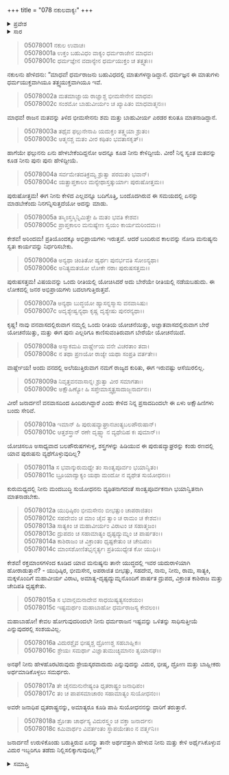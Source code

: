 +++
title = "078 ನಕುಲವಾಕ್ಯಃ"
+++

<details><summary>ಪ್ರವೇಶ</summary>


।।   ಓಂ ಓಂ ನಮೋ ನಾರಾಯಣಾಯ।।   ಶ್ರೀ ವೇದವ್ಯಾಸಾಯ ನಮಃ ।।

ಶ್ರೀ ಕೃಷ್ಣದ್ವೈಪಾಯನ ವೇದವ್ಯಾಸ ವಿರಚಿತ  

**ಶ್ರೀ ಮಹಾಭಾರತ**

**ಉದ್ಯೋಗ ಪರ್ವ**

**ಭಗವದ್ಯಾನ ಪರ್ವ**

**ಅಧ್ಯಾಯ 78**

</details>


<details><summary>ಸಾರ</summary>

ಬರುವ ಆಪತ್ತನ್ನೆಲ್ಲವನ್ನೂ ನೀನು ತಡೆಯಬಲ್ಲೆ ಎಂದು ನಕುಲನು ಕೃಷ್ಣನಿಗೆ ಹೇಳಿದುದು (1-18).

</details>


> 05078001 ನಕುಲ ಉವಾಚ।  
05078001a ಉಕ್ತಂ ಬಹುವಿಧಂ ವಾಕ್ಯಂ ಧರ್ಮರಾಜೇನ ಮಾಧವ।  
05078001c ಧರ್ಮಜ್ಞೇನ ವದಾನ್ಯೇನ ಧರ್ಮಯುಕ್ತಂ ಚ ತತ್ತ್ವತಃ।।

ನಕುಲನು ಹೇಳಿದನು: “ಮಾಧವ! ಧರ್ಮರಾಜನು ಬಹುವಿಧದಲ್ಲಿ ಮಾತುಗಳನ್ನಾಡಿದ್ದಾನೆ. ಧರ್ಮಜ್ಞನ ಈ ಮಾತುಗಳು ಧರ್ಮಯುಕ್ತವಾಗಿಯೂ ತತ್ತ್ವಯುಕ್ತವಾಗಿಯೂ ಇವೆ.

> 05078002a ಮತಮಾಜ್ಞಾಯ ರಾಜ್ಞಾಶ್ಚ ಭೀಮಸೇನೇನ ಮಾಧವ।   
05078002c ಸಂಶಮೋ ಬಾಹುವೀರ್ಯಂ ಚ ಖ್ಯಾಪಿತಂ ಮಾಧವಾತ್ಮನಃ।।

ಮಾಧವ! ರಾಜನ ಮತವನ್ನು ತಿಳಿದ ಭೀಮಸೇನನು ಶಮ ಮತ್ತು ಬಾಹುವೀರ್ಯ ಎರಡರ ಕುರಿತೂ ಮಾತನಾಡಿದ್ದಾನೆ.

> 05078003a ತಥೈವ ಫಲ್ಗುನೇನಾಪಿ ಯದುಕ್ತಂ ತತ್ತ್ವಯಾ ಶ್ರುತಂ।  
05078003c ಆತ್ಮನಶ್ಚ ಮತಂ ವೀರ ಕಥಿತಂ ಭವತಾಸಕೃತ್।।

ಹಾಗೆಯೇ ಫಲ್ಗುನನು ಏನು ಹೇಳಬೇಕೆಂದಿದ್ದನೋ ಅದನ್ನೂ ಕೂಡ ನೀನು ಕೇಳಿದ್ದೀಯೆ. ವೀರ! ನಿನ್ನ ಸ್ವಂತ ಮತವನ್ನು ಕೂಡ ನೀನು ಪುನಃ ಪುನಃ ಹೇಳಿದ್ದೀಯೆ.

> 05078004a ಸರ್ವಮೇತದತಿಕ್ರಮ್ಯ ಶ್ರುತ್ವಾ ಪರಮತಂ ಭವಾನ್।  
05078004c ಯತ್ಪ್ರಾಪ್ತಕಾಲಂ ಮನ್ಯೇಥಾಸ್ತತ್ಕುರ್ಯಾಃ ಪುರುಷೋತ್ತಮ।।

ಪುರುಷೋತ್ತಮ! ಈಗ ನೀನು ಕೇಳಿದ ಎಲ್ಲವನ್ನೂ ಬದಿಗೊತ್ತಿ, ಬಂದೊದಗಿರುವ ಈ ಸಮಯದಲ್ಲಿ ಏನನ್ನು ಮಾಡಬೇಕೆಂದು ನಿನಗನ್ನಿಸುತ್ತದೆಯೋ ಅದನ್ನು ಮಾಡು.

> 05078005a ತಸ್ಮಿಂಸ್ತಸ್ಮಿನ್ನಿಮಿತ್ತೇ ಹಿ ಮತಂ ಭವತಿ ಕೇಶವ।  
05078005c ಪ್ರಾಪ್ತಕಾಲಂ ಮನುಷ್ಯೇಣ ಸ್ವಯಂ ಕಾರ್ಯಮರಿಂದಮ।।

ಕೇಶವ! ಅರಿಂದಮ! ಪ್ರತಿಯೊಂದಕ್ಕೂ ಅಭಿಪ್ರಾಯಗಳು ಇರುತ್ತವೆ. ಆದರೆ ಬಂದಿರುವ ಕಾಲವನ್ನು ನೋಡಿ ಮನುಷ್ಯನು ಸ್ವತಃ ಕಾರ್ಯವನ್ನು ನಿರ್ಧರಿಸಬೇಕು.

> 05078006a ಅನ್ಯಥಾ ಚಿಂತಿತೋ ಹ್ಯರ್ಥಃ ಪುನರ್ಭವತಿ ಸೋಽನ್ಯಥಾ।  
05078006c ಅನಿತ್ಯಮತಯೋ ಲೋಕೇ ನರಾಃ ಪುರುಷಸತ್ತಮ।।

ಪುರುಷಸತ್ತಮ! ವಿಷಯವನ್ನು ಒಂದು ರೀತಿಯಲ್ಲಿ ಯೋಚಿಸಿದರೆ ಅದು ಬೇರೆಯೇ ರೀತಿಯಲ್ಲಿ ನಡೆಯಬಹುದು. ಈ ಲೋಕದಲ್ಲಿ ಜನರ ಅಭಿಪ್ರಾಯಗಳು ಬದಲಾಗುತ್ತಿರುತ್ತವೆ.

> 05078007a ಅನ್ಯಥಾ ಬುದ್ಧಯೋ ಹ್ಯಾಸನ್ನಸ್ಮಾಸು ವನವಾಸಿಷು।  
05078007c ಅದೃಶ್ಯೇಷ್ವನ್ಯಥಾ ಕೃಷ್ಣ ದೃಶ್ಯೇಷು ಪುನರನ್ಯಥಾ।।

ಕೃಷ್ಣ! ನಾವು ವನವಾಸದಲ್ಲಿರುವಾಗ ನಮ್ಮಲ್ಲಿ ಒಂದು ರೀತಿಯ ಯೋಚನೆಯಿತ್ತು, ಅಜ್ಞಾತವಾಸದಲ್ಲಿರುವಾಗ ಬೇರೆ ಯೋಚನೆಯಿತ್ತು, ಮತ್ತು ಈಗ ಪುನಃ ಎಲ್ಲರಿಗೂ ಕಾಣಿಸುವಂತಿರುವಾಗ ಬೇರೆಯೇ ಯೋಚನೆಯಿದೆ.

> 05078008a ಅಸ್ಮಾಕಮಪಿ ವಾರ್ಷ್ಣೇಯ ವನೇ ವಿಚರತಾಂ ತದಾ।  
05078008c ನ ತಥಾ ಪ್ರಣಯೋ ರಾಜ್ಯೇ ಯಥಾ ಸಂಪ್ರತಿ ವರ್ತತೇ।।

ವಾರ್ಷ್ಣೇಯ! ಅಂದು ವನದಲ್ಲಿ ಅಲೆಯುತ್ತಿರುವಾಗ ನಮಗೆ ರಾಜ್ಯದ ಕುರಿತು, ಈಗ ಇರುವಷ್ಟು ಆಸೆಯಿರಲಿಲ್ಲ.

> 05078009a ನಿವೃತ್ತವನವಾಸಾನ್ನಃ ಶ್ರುತ್ವಾ ವೀರ ಸಮಾಗತಾಃ।  
05078009c ಅಕ್ಷೌಹಿಣ್ಯೋ ಹಿ ಸಪ್ತೇಮಾಸ್ತ್ವತ್ಪ್ರಸಾದಾಜ್ಜನಾರ್ದನ।।

ವೀರ! ಜನಾರ್ದನ! ವನವಾಸದಿಂದ ಹಿಂದಿರುಗಿದ್ದಾರೆ ಎಂದು ಕೇಳಿದ ನಿನ್ನ ಪ್ರಸಾದದಿಂದಲೇ ಈ ಏಳು ಅಕ್ಷೌಹಿಣಿಗಳು ಬಂದು ಸೇರಿವೆ.

> 05078010a ಇಮಾನ್ ಹಿ ಪುರುಷವ್ಯಾಘ್ರಾನಚಿಂತ್ಯಬಲಪೌರುಷಾನ್।  
05078010c ಆತ್ತಶಸ್ತ್ರಾನ್ ರಣೇ ದೃಷ್ಟ್ವಾ ನ ವ್ಯಥೇದಿಹ ಕಃ ಪುಮಾನ್।।

ಯೋಚಿಸಲೂ ಅಸಾಧ್ಯವಾದ ಬಲಪೌರುಷಗಳುಳ್ಳ, ಶಸ್ತ್ರಗಳನ್ನು ಹಿಡಿಯುವ ಈ ಪುರುಷವ್ಯಾಘ್ರರನ್ನು ಕಂಡು ರಣದಲ್ಲಿ ಯಾವ ಪುರುಷನು ವ್ಯಥೆಗೊಳ್ಳುವುದಿಲ್ಲ?

> 05078011a ಸ ಭವಾನ್ಕುರುಮಧ್ಯೇ ತಂ ಸಾಂತ್ವಪೂರ್ವಂ ಭಯಾನ್ವಿತಂ।   
05078011c ಬ್ರೂಯಾದ್ವಾಕ್ಯಂ ಯಥಾ ಮಂದೋ ನ ವ್ಯಥೇತ ಸುಯೋಧನಃ।।

ಕುರುಮಧ್ಯದಲ್ಲಿ ನೀನು ಮಂದಬುದ್ಧಿ ಸುಯೋಧನನು ವ್ಯಥಿತನಾಗದಂತೆ ಸಾಂತ್ವಪೂರ್ವಕನಾಗಿ ಭಯಾನ್ವಿತನಾಗಿ ಮಾತನಾಡಬೇಕು.

> 05078012a ಯುಧಿಷ್ಠಿರಂ ಭೀಮಸೇನಂ ಬೀಭತ್ಸುಂ ಚಾಪರಾಜಿತಂ।  
05078012c ಸಹದೇವಂ ಚ ಮಾಂ ಚೈವ ತ್ವಾಂ ಚ ರಾಮಂ ಚ ಕೇಶವ।।  
05078013a ಸಾತ್ಯಕಿಂ ಚ ಮಹಾವೀರ್ಯಂ ವಿರಾಟಂ ಚ ಸಹಾತ್ಮಜಂ।  
05078013c ದ್ರುಪದಂ ಚ ಸಹಾಮಾತ್ಯಂ ಧೃಷ್ಟದ್ಯುಮ್ನಂ ಚ ಪಾರ್ಷತಂ।।  
05078014a ಕಾಶಿರಾಜಂ ಚ ವಿಕ್ರಾಂತಂ ಧೃಷ್ಟಕೇತುಂ ಚ ಚೇದಿಪಂ।  
05078014c ಮಾಂಸಶೋಣಿತಭೃನ್ಮರ್ತ್ಯಃ ಪ್ರತಿಯುಧ್ಯೇತ ಕೋ ಯುಧಿ।।

ಕೇಶವ! ರಕ್ತಮಾಂಸಗಳಿಂದ ಕೂಡಿದ ಯಾವ ಮನುಷ್ಯನು ತಾನೇ ಯುದ್ಧದಲ್ಲಿ ಇವರ ಯದುರಾಳಿಯಾಗಿ ಹೋರಾಡುತ್ತಾನೆ? - ಯುಧಿಷ್ಠಿರ, ಭೀಮಸೇನ, ಅಪರಾಜಿತ ಬೀಭತ್ಸು, ಸಹದೇವ, ನಾನು, ನೀನು, ರಾಮ, ಸಾತ್ಯಕಿ, ಮಕ್ಕಳೊಂದಿಗೆ ಮಹಾವೀರ್ಯ ವಿರಾಟ, ಅಮಾತ್ಯ-ದೃಷ್ಟದ್ಯುಮ್ನನೊಂದಿಗೆ ಪಾರ್ಷತ ದ್ರುಪದ, ವಿಕ್ರಾಂತ ಕಾಶಿರಾಜ ಮತ್ತು ಚೇದಿಪತಿ ಧೃಷ್ಟಕೇತು.

> 05078015a ಸ ಭವಾನ್ಗಮನಾದೇವ ಸಾಧಯಿಷ್ಯತ್ಯಸಂಶಯಂ।  
05078015c ಇಷ್ಟಮರ್ಥಂ ಮಹಾಬಾಹೋ ಧರ್ಮರಾಜಸ್ಯ ಕೇವಲಂ।।

ಮಹಾಬಾಹೋ! ಕೇವಲ ಹೋಗುವುದರಿಂದಲೇ ನೀನು ಧರ್ಮರಾಜನ ಇಷ್ಟವನ್ನು ಒಳಿತನ್ನು ಸಾಧಿಸುತ್ತೀಯೆ ಎನ್ನುವುದರಲ್ಲಿ ಸಂಶಯವಿಲ್ಲ.

> 05078016a ವಿದುರಶ್ಚೈವ ಭೀಷ್ಮಶ್ಚ ದ್ರೋಣಶ್ಚ ಸಹಬಾಹ್ಲಿಕಃ।  
05078016c ಶ್ರೇಯಃ ಸಮರ್ಥಾ ವಿಜ್ಞಾತುಮುಚ್ಯಮಾನಂ ತ್ವಯಾನಘ।।

ಅನಘ! ನೀನು ಹೇಳಹೊರಟಿರುವುದು ಶ್ರೇಯಸ್ಕರವಾದುದು ಎನ್ನುವುದನ್ನು ವಿದುರ, ಭೀಷ್ಮ, ದ್ರೋಣ ಮತ್ತು ಬಾಹ್ಲೀಕರು ಅರ್ಥಮಾಡಿಕೊಳ್ಳಲು ಸಮರ್ಥರು.

> 05078017a ತೇ ಚೈನಮನುನೇಷ್ಯಂತಿ ಧೃತರಾಷ್ಟ್ರಂ ಜನಾಧಿಪಂ।  
05078017c ತಂ ಚ ಪಾಪಸಮಾಚಾರಂ ಸಹಾಮಾತ್ಯಂ ಸುಯೋಧನಂ।।

ಅವರೇ ಜನಾಧಿಪ ಧೃತರಾಷ್ಟ್ರನನ್ನು, ಅಮಾತ್ಯರೂ ಕೂಡಿ ಪಾಪಿ ಸುಯೋಧನನನ್ನು ದಾರಿಗೆ ತರುತ್ತಾರೆ.

> 05078018a ಶ್ರೋತಾ ಚಾರ್ಥಸ್ಯ ವಿದುರಸ್ತ್ವಂ ಚ ವಕ್ತಾ ಜನಾರ್ದನ।  
05078018c ಕಮಿವಾರ್ಥಂ ವಿವರ್ತಂತಂ ಸ್ಥಾಪಯೇತಾಂ ನ ವರ್ತ್ಮನಿ।।

ಜನಾರ್ದನ! ಉರುಳಿಕೊಂಡು ಬರುತ್ತಿರುವ ಏನನ್ನು ತಾನೇ ಅರ್ಥವತ್ತಾಗಿ ಹೇಳುವ ನೀನು ಮತ್ತು ಕೇಳಿ ಅರ್ಥೈಸಿಕೊಳ್ಳುವ ವಿದುರ ಇಬ್ಬರಿಗೂ ತಡೆದು ನಿಲ್ಲಿಸಲಿಕ್ಕಾಗುವುದಿಲ್ಲ?”



<details><summary>ಸಮಾಪ್ತಿ</summary>


ಇತಿ ಶ್ರೀ ಮಹಾಭಾರತೇ ಉದ್ಯೋಗ ಪರ್ವಣಿ ಭಗವದ್ಯಾನ ಪರ್ವಣಿ ನಕುಲವಾಕ್ಯೇ ಅಷ್ಟಸಪ್ತತಿತಮೋಽಧ್ಯಾಯಃ।  
ಇದು ಶ್ರೀ ಮಹಾಭಾರತದಲ್ಲಿ ಉದ್ಯೋಗ ಪರ್ವದಲ್ಲಿ ಭಗವದ್ಯಾನ ಪರ್ವದಲ್ಲಿ ನಕುಲವಾಕ್ಯ ಎನ್ನುವ ಎಪ್ಪತ್ತೆಂಟನೆಯ ಅಧ್ಯಾಯವು.



</details>
